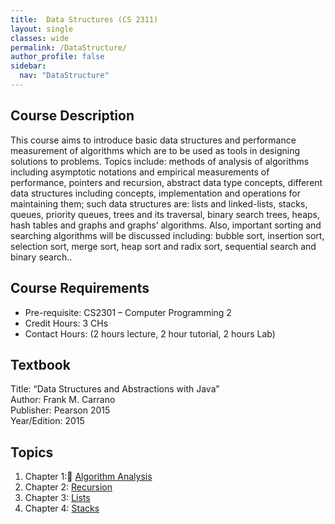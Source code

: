 ```yaml
---
title:  Data Structures (CS 2311)
layout: single
classes: wide
permalink: /DataStructure/
author_profile: false
sidebar:
  nav: "DataStructure"
---
```


## Course Description
This course aims to introduce basic data structures and performance measurement of algorithms which are to be used as tools in designing solutions to problems. Topics include: methods of analysis of algorithms including asymptotic notations and empirical measurements of performance, pointers and recursion, abstract data type concepts, different data structures including concepts, implementation and operations for maintaining them; such data structures are: lists and linked-lists, stacks, queues, priority queues, trees and its traversal, binary search trees, heaps, hash tables and graphs and graphs’ algorithms. Also, important sorting and searching algorithms will be discussed including: bubble sort, insertion sort, selection sort, merge sort, heap sort and radix sort, sequential search and binary search..
## Course Requirements
* Pre-requisite: CS2301 – Computer Programming 2
* Credit Hours: 3 CHs
* Contact Hours: (2 hours lecture, 2 hour tutorial, 2 hours Lab)

## Textbook
Title: “Data Structures and Abstractions with Java”   
Author: Frank M. Carrano   
Publisher: Pearson 2015   
Year/Edition: 2015   

## Topics

1. Chapter 1: [ِAlgorithm Analysis](/DataStructure/chap1)
2. Chapter 2: [Recursion](/DataStructure/chap2)
3. Chapter 3: [Lists](/DataStructure/chap3)
4. Chapter 4: [Stacks](/DataStructure/chap4)
